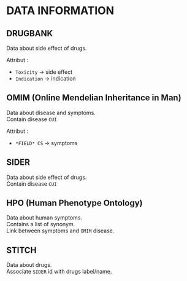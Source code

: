# DATA INFORMATION

## DRUGBANK
Data about side effect of drugs. 
   
Attribut :
- `Toxicity` -> side effect
- `Indication` -> indication


## OMIM (Online Mendelian Inheritance in Man)
Data about disease and symptoms.  
Contain disease `CUI`  
  
Attribut :
- `*FIELD* CS` -> symptoms

## SIDER
Data about side effect of drugs.  
Contain disease `CUI`  


## HPO (Human Phenotype Ontology)
Data about human symptoms.  
Contains a list of synonym.  
Link between symptoms and `OMIM` disease.  

## STITCH
Data about drugs.  
Associate `SIDER` id with drugs label/name.  


